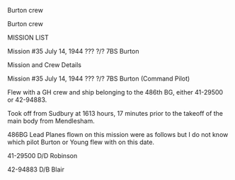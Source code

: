 





Burton crew






 




Burton crew

MISSION LIST

Mission #35 July 14, 1944
??? ?/?
7BS Burton

Mission and Crew Details

Mission #35 July 14, 1944
??? ?/?
7BS Burton (Command Pilot)

Flew with a GH crew and ship belonging to the 486th
BG, either 41-29500 or 42-94883.

Took off from Sudbury at 1613 hours, 17 minutes prior to the
takeoff of the main body from Mendlesham.

486BG Lead
Planes flown on this mission were as follows but I do not know which pilot
Burton or Young flew with on this date.

41-29500
D/D Robinson

42-94883
D/B Blair




